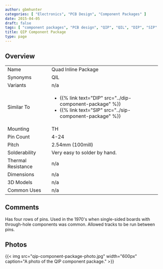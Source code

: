```yaml
---
author: gbmhunter
categories: [ "Electronics", "PCB Design", "Component Packages" ]
date: 2015-04-05
draft: false
tags: [ "component packages", "PCB design", "QIP", "QIL", "DIP", "SIP" ]
title: QIP Component Package
type: page
---
```


## Overview

<table>
<tbody >
<tr >
<td >Name
</td>
<td >Quad Inline Package
</td>
</tr>
<tr >
<td >Synonyms</td>
<td>QIL</td>
</tr>
<tr >
<td >Variants
</td>
<td >n/a
</td>
</tr>
<tr >
<td >Similar To</td>
<td >
  <ul>
    <li>{{% link text="DIP" src="../dip-component-package" %}}</li>
    <li>{{% link text="SIP" src="../sip-component-package" %}}</li>
  </ul>
</td>
</tr>
<tr >
<td >Mounting
</td>
<td >TH
</td>
</tr>
<tr >
<td >Pin Count</td>
<td >4-24</td>
</tr>
<tr >
<td >Pitch</td>
<td >2.54mm (100mill)</td>
</tr>
<tr >
<td >Solderability</td>
<td >Very easy to solder by hand.</td>
</tr>
<tr >
<td >Thermal Resistance</td>
<td >n/a</td>
</tr>
<tr >
<td >Dimensions</td>
<td >n/a</td>
</tr>
<tr >

<td >3D Models
</td>

<td >n/a
</td>
</tr>
<tr >

<td >Common Uses
</td>

<td >n/a
</td>
</tr>
</tbody>
</table>


## Comments

Has four rows of pins. Used in the 1970's when single-sided boards with through-hole components was common. Allowed tracks to be run between pins.

## Photos

{{< img src="qip-component-package-photo.jpg" width="600px" caption="A photo of the QIP component package." >}}